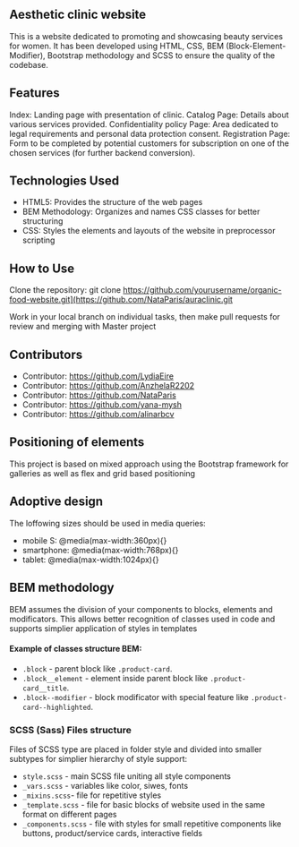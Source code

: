 ## Aesthetic clinic website
This is a website dedicated to promoting and showcasing beauty services for women. It has been developed using HTML, CSS, BEM (Block-Element-Modifier), Bootstrap methodology and SCSS to ensure the quality of the codebase. 

## Features
Index: Landing page with presentation of clinic.
Catalog Page: Details about various services provided.
Confidentiality policy Page:  Area dedicated to legal requirements and personal data protection consent.
Registration Page: Form to be completed by potential customers for subscription on one of the chosen services (for further backend conversion).

## Technologies Used
- HTML5: Provides the structure of the web pages
- BEM Methodology: Organizes and names CSS classes for better structuring
 -  CSS: Styles the elements and layouts of the website in preprocessor scripting

## How to Use
Clone the repository: git clone https://github.com/yourusername/organic-food-website.git](https://github.com/NataParis/auraclinic.git

Work in your local branch on individual tasks, then make pull requests for review and merging with Master project

## Contributors
- Contributor: https://github.com/LydiaEire
- Contributor: https://github.com/AnzhelaR2202
- Contributor: https://github.com/NataParis
- Contributor: https://github.com/yana-mysh
- Contributor: https://github.com/alinarbcv

## Positioning of elements

This project is based on mixed approach using the Bootstrap framework for galleries as well as flex and grid based positioning

## Adoptive design 

The loffowing sizes should be used in media queries: 
- mobile S: @media(max-width:360px){}
- smartphone: @media(max-width:768px){}
- tablet: @media(max-width:1024px){} 

## BEM methodology

BEM assumes the division of your components to blocks, elements and modificators. This allows better recognition of classes used in code and supports simplier application of styles in templates

#### Example of classes structure BEM:
- `.block` - parent block like `.product-card`.
- `.block__element` - element inside parent block like `.product-card__title`.
- `.block--modifier` - block modificator with special feature like `.product-card--highlighted`.

### SCSS (Sass) Files structure
Files of SCSS type are placed in folder style and divided into smaller subtypes for simplier hierarchy of style support:
- `style.scss` - main SCSS file uniting all style components
- `_vars.scss` - variables like color, siwes, fonts 
- `_mixins.scss`- file for repetitive styles
- `_template.scss` - file for basic blocks of website used in the same format on different pages 
- `_components.scss` - file with styles for small repetitive components like buttons, product/service cards, interactive fields
